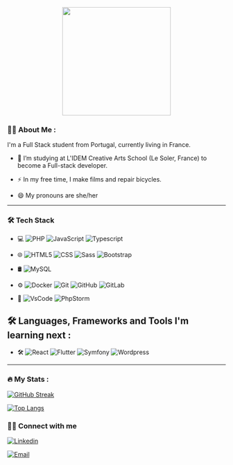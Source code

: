 <div id="header" align="center">
  <img src="https://media.giphy.com/media/RN8FdaB6T1bkkI5n4I/giphy.gif" width="250"></img><p>
 </div>

<!-- <h1 align="center">
  hey there
  <img src="https://media.giphy.com/media/hvRJCLFzcasrR4ia7z/giphy.gif" width="30px"/>
</h1> -->

### :woman_technologist: About Me :
I'm a Full Stack student from Portugal, currently living in France.

- :telescope: I’m studying at L'IDEM Creative Arts School (Le Soler, France) to become a Full-stack developer.

- ⚡ In my free time, I make films and repair bicycles.

- 😄 My pronouns are she/her

<!-- - :mailbox:How to reach me: [![Linkedin Badge](https://img.shields.io/badge/-kakbar-blue?style=flat&logo=Linkedin&logoColor=white)](https://www.linkedin.com/in/rita-carrilho) -->

---

### 🛠 Tech Stack
- 💻 
	![PHP](https://img.shields.io/badge/-PHP-333333?style=flat&logo=php)
	![JavaScript](https://img.shields.io/badge/-JavaScript-333333?style=flat&logo=javascript)
  ![Typescript](https://img.shields.io/badge/-TypeScript-333333?style=flat&logo=typescript)
  
- 🌐
	![HTML5](https://img.shields.io/badge/-HTML5-333333?style=flat&logo=HTML5)
  ![CSS](https://img.shields.io/badge/-CSS-333333?style=flat&logo=CSS3&logoColor=1572B6)
  ![Sass](https://img.shields.io/badge/-Sass-333333?style=flat&logo=sass)
  ![Bootstrap](https://img.shields.io/badge/-Bootstrap-333333?style=flat&logo=bootstrap)

- 🛢
	![MySQL](https://img.shields.io/badge/-MySQL-333333?style=flat&logo=mysql)
 	
- ⚙️
	![Docker](https://img.shields.io/badge/-Docker-333333?style=flat&logo=docker)
 	![Git](https://img.shields.io/badge/-Git-333333?style=flat&logo=git)
 	![GitHub](https://img.shields.io/badge/-GitHub-333333?style=flat&logo=github)
 	![GitLab](https://img.shields.io/badge/-GitLab-333333?style=flat&logo=gitlab)
 	
- 🔧
 	![VsCode](https://img.shields.io/badge/-VsCode-333333?style=flat&logo=visual-studio-code&logoColor=007ACC)
 	![PhpStorm](https://img.shields.io/badge/-PhpStorm-333333?style=flat&logo=php-storm)

 ## 🛠 Languages, Frameworks and Tools I'm learning next :
 - :hammer_and_wrench:
 	![React](https://img.shields.io/badge/-React-333333?style=flat&logo=react)
 	![Flutter](https://img.shields.io/badge/-Flutter-333333?style=flat&logo=flutter)
 	![Symfony](https://img.shields.io/badge/-Symfony-333333?style=flat&logo=symfony)
 	![Wordpress](https://img.shields.io/badge/-Wordpress-333333?style=flat&logo=wordpress)
  
---

<!-- ### :hammer_and_wrench: Languages, Frameworks and Libraries :
<div>
  <img src="https://github.com/devicons/devicon/blob/master/icons/html5/html5-plain-wordmark.svg" title="html" alt="HTML" width="40" height="40"/>&nbsp;
  <img src="https://github.com/devicons/devicon/blob/master/icons/css3/css3-plain-wordmark.svg" title="css" alt="CSS" width="40" height="40"/>&nbsp;
  <img src="https://github.com/devicons/devicon/blob/master/icons/sass/sass-original.svg" title="sass" alt="sass" width="40" height="40"/>&nbsp;
  <img src="https://github.com/devicons/devicon/blob/master/icons/javascript/javascript-original.svg" title="JavaScript" alt="JavaScript" width="40" height="40"/>&nbsp;
    <img src="https://github.com/devicons/devicon/blob/master/icons/typescript/typescript-plain.svg" title="Typescript" alt="Typescript" width="40" height="40"/>&nbsp;
  <img src="https://github.com/devicons/devicon/blob/master/icons/bootstrap/bootstrap-plain-wordmark.svg" title="bootstrap" alt="bootstrap" width="40" height="40"/>&nbsp;
  <img src="https://github.com/devicons/devicon/blob/master/icons/php/php-plain.svg" title="Php" **alt="PHP" width="40" height="40"/>&nbsp;
  <img src="https://github.com/devicons/devicon/blob/master/icons/mysql/mysql-original-wordmark.svg" title="MySQL"  alt="MySQL" width="40" height="40"/>&nbsp;
</div>

---

### :hammer_and_wrench: Tools :
<div>
  <img src="https://github.com/devicons/devicon/blob/master/icons/docker/docker-plain-wordmark.svg" title="Docker" **alt="Docker" width="40" height="40"/>&nbsp;
      <img src="https://github.com/devicons/devicon/blob/master/icons/vscode/vscode-original-wordmark.svg" title="VsCode" **alt="VsCode" width="40" height="40"/>&nbsp;
    <img src="https://github.com/devicons/devicon/blob/master/icons/phpstorm/phpstorm-original-wordmark.svg" title="Phpstorm" **alt="Phpstorm" width="40" height="40"/>&nbsp;
  <img src="https://github.com/devicons/devicon/blob/master/icons/git/git-original-wordmark.svg" title="Git" **alt="Git" width="40" height="40"/>
</div>

---

### :hammer_and_wrench: Languages, Frameworks and Tools I'm learning next :
<div>
    <img src="https://github.com/devicons/devicon/blob/master/icons/react/react-original-wordmark.svg" title="React" alt="React" width="40" height="40"/>&nbsp;
    <img src="https://github.com/devicons/devicon/blob/master/icons/symfony/symfony-original-wordmark.svg" title="Symfony" alt="Synfony" width="40" height="40"/>&nbsp;
    <img src="https://github.com/devicons/devicon/blob/master/icons/flutter/flutter-original.svg" title="flutter" alt="flutter" width="40" height="40"/>&nbsp;
  <img src="https://github.com/devicons/devicon/blob/master/icons/wordpress/wordpress-original.svg" title="Wordpress" alt="Wordpress" width="40" height="40"/>&nbsp;
</div>

--- -->

### :fire: My Stats :
[![GitHub Streak](http://github-readme-streak-stats.herokuapp.com?user=ritacarrilho&date_format=M%20j%5B%2C%20Y%5D)](https://git.io/streak-stats)

[![Top Langs](https://github-readme-stats.vercel.app/api/top-langs/?username=ritacarrilho&layout=compact)](https://github.com/anuraghazra/github-readme-stats)

### 🤝🏻 Connect with me
[![Linkedin](https://img.shields.io/badge/LinkedIn-Rita%Carrilho-yellow?style=flat-square&logo=linkedin)](https://www.linkedin.com/in/rita-carrilho)

[![Email](https://img.shields.io/badge/Email-ritaclameira@gmail.com-yellow?style=flat-square&logo=gmail)](mailto:ritaclameira@gmail.com)
